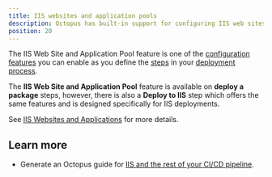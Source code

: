 ```yaml
---
title: IIS websites and application pools
description: Octopus has built-in support for configuring IIS web sites, applications and virtual directories.
position: 20
---
```

The IIS Web Site and Application Pool feature is one of the [configuration features](/docs/deployment-process/configuration-features/index.md) you can enable as you define the [steps](/docs/deployment-process/steps/index.md) in your [deployment process](/docs/deployment-process/index.md).

The **IIS Web Site and Application Pool** feature is available on **deploy a package** steps, however, there is also a **Deploy to IIS** step which offers the same features and is designed specifically for IIS deployments.

See [IIS Websites and Applications](/docs/deployment-examples/iis-websites-and-application-pools.md) for more details.

## Learn more

- Generate an Octopus guide for [IIS and the rest of your CI/CD pipeline](https://octopus.com/docs/guides?destination=IIS).